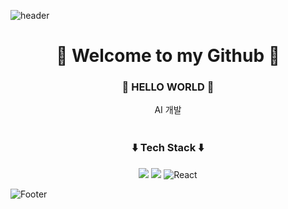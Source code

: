 ![header](https://capsule-render.vercel.app/api?type=waving&height=300&color=87CEEB&text=kimchaewon%20GIT&fontColor=ffffff&animation=twinkling)
<div align="center">
  <h1>🍳 Welcome to my Github 🐣</h1>
  <h3>🌻 HELLO WORLD 🌼</h3>
  AI 개발<br/><br/>
  <h3>⬇️ Tech Stack ⬇️</h3>
  <img src="https://img.shields.io/badge/Python-3776AB?style=for-the-badge&logo=Python&logoColor=white"> <img  src="https://img.shields.io/badge/R-75AADB?style=for-the-badge&logo=R&logoColor=white"> <img src="https://img.shields.io/badge/React-61DAFB?style=for-the-badge&logo=React&logoColor=black" alt="React"/>
</div>

![Footer](https://capsule-render.vercel.app/api?section=footer&type=waving&color=87CEEB)
